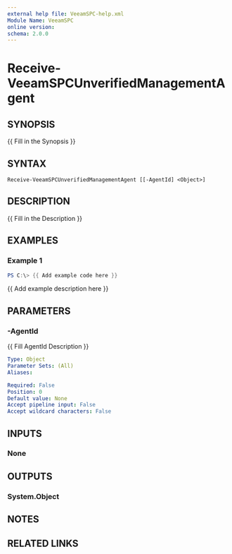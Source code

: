 ```yaml
---
external help file: VeeamSPC-help.xml
Module Name: VeeamSPC
online version:
schema: 2.0.0
---
```


# Receive-VeeamSPCUnverifiedManagementAgent

## SYNOPSIS
{{ Fill in the Synopsis }}

## SYNTAX

```
Receive-VeeamSPCUnverifiedManagementAgent [[-AgentId] <Object>]
```

## DESCRIPTION
{{ Fill in the Description }}

## EXAMPLES

### Example 1
```powershell
PS C:\> {{ Add example code here }}
```

{{ Add example description here }}

## PARAMETERS

### -AgentId
{{ Fill AgentId Description }}

```yaml
Type: Object
Parameter Sets: (All)
Aliases:

Required: False
Position: 0
Default value: None
Accept pipeline input: False
Accept wildcard characters: False
```

## INPUTS

### None

## OUTPUTS

### System.Object
## NOTES

## RELATED LINKS
